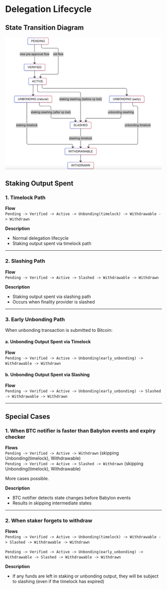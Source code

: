 # Delegation Lifecycle

## State Transition Diagram

![State Transition Diagram](../../docs/images/state-transition.png)

## Staking Output Spent

### 1. Timelock Path
**Flow**  
`Pending -> Verified -> Active -> Unbonding(timelock) -> Withdrawable -> Withdrawn`

**Description**  
- Normal delegation lifecycle
- Staking output spent via timelock path

---

### 2. Slashing Path
**Flow**  
`Pending -> Verified -> Active -> Slashed -> Withdrawable -> Withdrawn`

**Description**  
- Staking output spent via slashing path
- Occurs when finality provider is slashed

---

### 3. Early Unbonding Path

When unbonding transaction is submitted to Bitcoin:

#### a. Unbonding Output Spent via Timelock
**Flow**  
`Pending -> Verified -> Active -> Unbonding(early_unbonding) -> Withdrawable -> Withdrawn`

#### b. Unbonding Output Spent via Slashing
**Flow**  
`Pending -> Verified -> Active -> Unbonding(early_unbonding) -> Slashed -> Withdrawable -> Withdrawn`

---

## Special Cases

### 1. When BTC notifier is faster than Babylon events and expiry checker

**Flows**  
`Pending -> Verified -> Active -> Withdrawn` (skipping Unbonding(timelock), Withdrawable)  
`Pending -> Verified -> Active -> Slashed -> Withdrawn` (skipping Unbonding(timelock), Withdrawable)

More cases possible.

**Description**  
- BTC notifier detects state changes before Babylon events
- Results in skipping intermediate states

---

### 2. When staker forgets to withdraw
**Flows**  
`Pending -> Verified -> Active -> Unbonding(timelock) -> Withdrawable -> Slashed -> Withdrawable -> Withdrawn`

`Pending -> Verified -> Active -> Unbonding(early_unbonding) -> Withdrawable -> Slashed -> Withdrawable -> Withdrawn`

**Description**  
- If any funds are left in staking or unbonding output, they will be subject to slashing (even if the timelock has expired)
